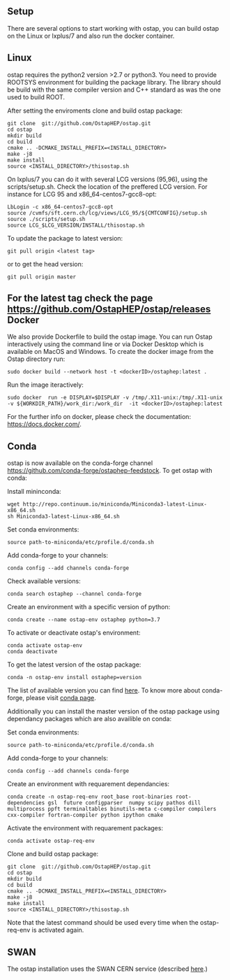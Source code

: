Setup
-----

There are several options to start working with ostap, you can build ostap on the Linux or lxplus/7 and also run the docker container.  

Linux
-----
ostap requires the python2 version >2.7 or python3. 
You need to provide ROOTSYS environment for building the package library. The library should be build with the same compiler version and C++ standard as was the one used to build ROOT. 

After setting the enviroments clone and build ostap package: 

    git clone  git://github.com/OstapHEP/ostap.git
    cd ostap
    mkdir build
    cd build
    cmake .. -DCMAKE_INSTALL_PREFIX=<INSTALL_DIRECTORY>
    make -j8
    make install
    source <INSTALL_DIRECTORY>/thisostap.sh 
    
On lxplus/7 you can do it with several LCG versions (95,96), using the scripts/setup.sh. Check the location of the preffered LCG version. For instance for LCG 95 and  x86_64-centos7-gcc8-opt:

    LbLogin -c x86_64-centos7-gcc8-opt
    source /cvmfs/sft.cern.ch/lcg/views/LCG_95/${CMTCONFIG}/setup.sh
    source ./scripts/setup.sh
    source LCG_$LCG_VERSION/INSTALL/thisostap.sh


To update the package to latest version:

    git pull origin <latest tag>
or to get the head version:

    git pull origin master
For the latest tag check the page https://github.com/OstapHEP/ostap/releases
Docker
-----
We also provide Dockerfile to build the ostap image. You can run Ostap interactively using the command line or via Docker Desktop which is available on MacOS and Windows. To create the docker image from the Ostap directory run:

    sudo docker build --network host -t <dockerID>/ostaphep:latest .
Run the image iteractively:

    sudo docker  run -e DISPLAY=$DISPLAY -v /tmp/.X11-unix:/tmp/.X11-unix  -v ${WORKDIR_PATH}/work_dir:/work_dir  -it <dockerID>/ostaphep:latest
For the further info on docker, please check the documentation: https://docs.docker.com/.

Сonda
-----
ostap is now available on the conda-forge channel https://github.com/conda-forge/ostaphep-feedstock. To get ostap with conda:

Install mininconda:

    wget http://repo.continuum.io/miniconda/Miniconda3-latest-Linux-x86_64.sh
    sh Miniconda3-latest-Linux-x86_64.sh
    
Set conda environments:

    source path-to-miniconda/etc/profile.d/conda.sh
    
Add conda-forge to your channels:

    conda config --add channels conda-forge
    
Check available versions: 

    conda search ostaphep --channel conda-forge

Create an environment with a specific version of python:

    conda create --name ostap-env ostaphep python=3.7

To activate or deactivate ostap's environment:

    conda activate ostap-env 
    conda deactivate  
To get the latest version of the ostap package:

    conda -n ostap-env install ostaphep=version
The list of available version you can find [here](https://anaconda.org/conda-forge/ostaphep/files).
To know more about conda-forge, please visit [conda page](https://conda-forge.org).

Additionally you can install the master version of the ostap package using dependancy packages which are also availible on  conda:

Set conda environments:

    source path-to-miniconda/etc/profile.d/conda.sh
    
Add conda-forge to your channels:

    conda config --add channels conda-forge
Create an environment with requarement dependancies:

    conda create -n ostap-req-env root_base root-binaries root-dependencies gsl  future configparser  numpy scipy pathos dill multiprocess ppft terminaltables binutils-meta c-compiler compilers cxx-compiler fortran-compiler python ipython cmake

Activate the  environment  with requarement packages:

    conda activate ostap-req-env 

Clone and build ostap package:

    git clone  git://github.com/OstapHEP/ostap.git
    cd ostap
    mkdir build
    cd build
    cmake .. -DCMAKE_INSTALL_PREFIX=<INSTALL_DIRECTORY>
    make -j8
    make install
    source <INSTALL_DIRECTORY>/thisostap.sh 

Note that the latest command should be used every time when the ostap-req-env is activated again.

SWAN
-----
The ostap installation uses the SWAN CERN service (described  [here](SWAN.md).)
